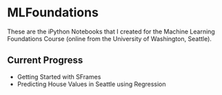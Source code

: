 # MLFoundations
These are the iPython Notebooks that I created for the Machine Learning Foundations Course (online from the University of Washington, Seattle).

## Current Progress
- Getting Started with SFrames
- Predicting House Values in Seattle using Regression
